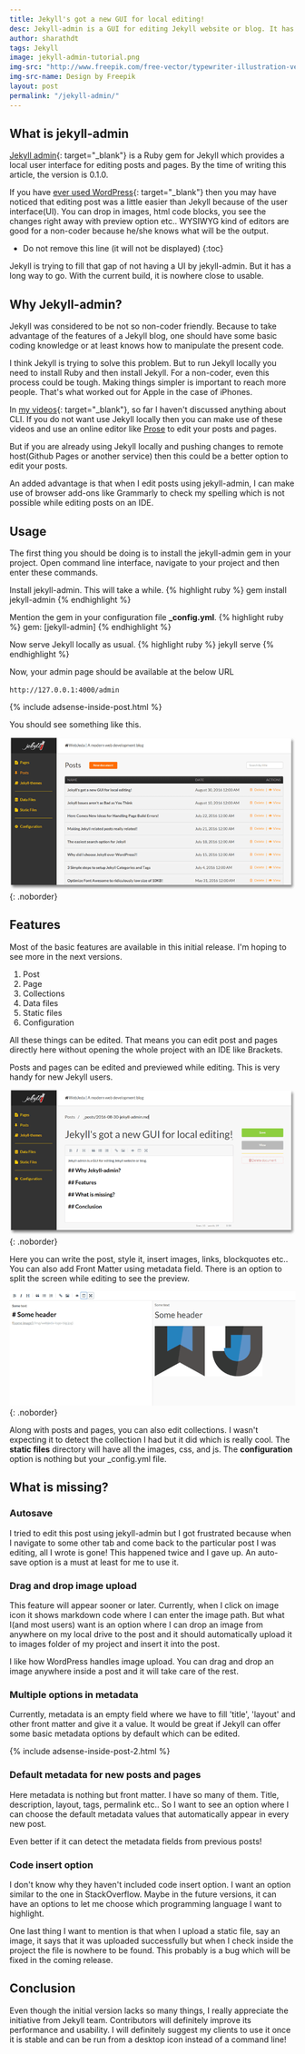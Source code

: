 ```yaml
---
title: Jekyll's got a new GUI for local editing!
desc: Jekyll-admin is a GUI for editing Jekyll website or blog. It has its ups and downs. It is still in the early stages of its development. I have tried the initial release and here is my review. 
author: sharathdt
tags: Jekyll 
image: jekyll-admin-tutorial.png
img-src: "http://www.freepik.com/free-vector/typewriter-illustration-vector_756501.htm"
img-src-name: Design by Freepik
layout: post
permalink: "/jekyll-admin/"
---
```


## What is jekyll-admin
[Jekyll admin](https://github.com/jekyll/jekyll-admin){: target="_blank"} is a Ruby gem for Jekyll which provides a local user interface for editing posts and pages. By the time of writing this article, the version is 0.1.0.

If you have [ever used WordPress](/why-jekyll-over-wordpress/){: target="_blank"} then you may have noticed that editing post was a little easier than Jekyll because of the user interface(UI). You can drop in images, html code blocks, you see the changes right away with preview option etc.. WYSIWYG kind of editors are good for a non-coder because he/she knows what will be the output.

* Do not remove this line (it will not be displayed) 
{:toc}

Jekyll is trying to fill that gap of not having a UI by jekyll-admin. But it has a long way to go. With the current build, it is nowhere close to usable.

## Why Jekyll-admin?
Jekyll was considered to be not so non-coder friendly. Because to take advantage of the features of a Jekyll blog, one should have some basic coding knowledge or at least knows how to manipulate the present code.

I think Jekyll is trying to solve this problem. But to run Jekyll locally you need to install Ruby and then install Jekyll. For a non-coder, even this process could be tough. Making things simpler is important to reach more people. That's what worked out for Apple in the case of iPhones.

In [my videos]({{site.youtube}}){: target="_blank"}, so far I haven't discussed anything about CLI. If you do not want use Jekyll locally then you can make use of these videos and use an online editor like [Prose](http://prose.io) to edit your posts and pages.

But if you are already using Jekyll locally and pushing changes to remote host(Github Pages or another service) then this could be a better option to edit your posts.

An added advantage is that when I edit posts using jekyll-admin, I can make use of browser add-ons like Grammarly to check my spelling which is not possible while editing posts on an IDE.

## Usage
The first thing you should be doing is to install the jekyll-admin gem in your project. Open command line interface, navigate to your project and then enter these commands.

Install jekyll-admin. This will take a while.
{% highlight ruby %}
gem install jekyll-admin
{% endhighlight %}

Mention the gem in your configuration file **_config.yml**.
{% highlight ruby %}
gem: [jekyll-admin]
{% endhighlight %}

Now serve Jekyll locally as usual.
{% highlight ruby %}
jekyll serve
{% endhighlight %}

Now, your admin page should be available at the below URL

``http://127.0.0.1:4000/admin``

{% include adsense-inside-post.html %}


You should see something like this.

![jekyll admin](/images/jekyll-admin.png){: .noborder}

## Features
Most of the basic features are available in this initial release. I'm hoping to see more in the next versions.

1. Post
2. Page
3. Collections
4. Data files
5. Static files
6. Configuration

All these things can be edited. That means you can edit post and pages directly here without opening the whole project with an IDE like Brackets.

Posts and pages can be edited and previewed while editing. This is very handy for new Jekyll users.

![jekyll admin edit post page](/images/jekyll-admin-edit-post.png){: .noborder}

Here you can write the post, style it, insert images, links, blockquotes etc.. You can also add Front Matter using metadata field. There is an option to split the screen while editing to see the preview.

![jekyll admin preview post page](/images/jekyll-admin-preview-post.png){: .noborder}

Along with posts and pages, you can also edit collections. I wasn't expecting it to detect the collection I had but it did which is really cool. The **static files** directory will have all the images, css, and js. The **configuration** option is nothing but your _config.yml file. 


## What is missing?

### Autosave
I tried to edit this post using jekyll-admin but I got frustrated because when I navigate to some other tab and come back to the particular post I was editing, all I wrote is gone! This happened twice and I gave up. An auto-save option is a must at least for me to use it.

### Drag and drop image upload
This feature will appear sooner or later. Currently, when I click on image icon it shows markdown code where I can enter the image path. But what I(and most users) want is an option where I can drop an image from anywhere on my local drive to the post and it should automatically upload it to images folder of my project and insert it into the post.

I like how WordPress handles image upload. You can drag and drop an image anywhere inside a post and it will take care of the rest.

### Multiple options in metadata
Currently, metadata is an empty field where we have to fill 'title', 'layout' and other front matter and give it a value. It would be great if Jekyll can offer some basic metadata options by default which can be edited.

{% include adsense-inside-post-2.html %}

### Default metadata for new posts and pages
Here metadata is nothing but front matter. I have so many of them. Title, description, layout, tags, permalink etc.. So I want to see an option where I can choose the default metadata values that automatically appear in every new post.

Even better if it can detect the metadata fields from previous posts!

### Code insert option
I don't know why they haven't included code insert option. I want an option similar to the one in StackOverflow. Maybe in the future versions, it can have an options to let me choose which programming language I want to highlight.

One last thing I want to mention is that when I upload a static file, say an image, it says that it was uploaded successfully but when I check inside the project the file is nowhere to be found. This probably is a bug which will be fixed in the coming release.

## Conclusion
Even though the initial version lacks so many things, I really appreciate the initiative from Jekyll team. Contributors will definitely improve its performance and usability. I will definitely suggest my clients to use it once it is stable and can be run from a desktop icon instead of a command line!